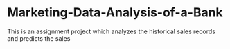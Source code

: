 # Marketing-Data-Analysis-of-a-Bank
This is an assignment project which analyzes the historical sales records and predicts the sales
